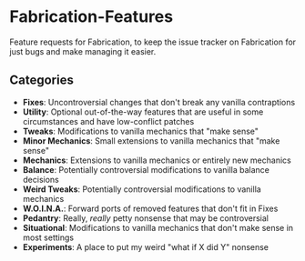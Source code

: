 # Fabrication-Features
Feature requests for Fabrication, to keep the issue tracker on Fabrication for just bugs and make managing it easier.

## Categories
* **Fixes**: Uncontroversial changes that don't break any vanilla contraptions
* **Utility**: Optional out-of-the-way features that are useful in some circumstances and have low-conflict patches
* **Tweaks**: Modifications to vanilla mechanics that "make sense"
* **Minor Mechanics**: Small extensions to vanilla mechanics that "make sense"
* **Mechanics**: Extensions to vanilla mechanics or entirely new mechanics
* **Balance**: Potentially controversial modifications to vanilla balance decisions
* **Weird Tweaks**: Potentially controversial modifications to vanilla mechanics
* **W.O.I.N.A.**: Forward ports of removed features that don't fit in Fixes
* **Pedantry**: Really, *really* petty nonsense that may be controversial
* **Situational**: Modifications to vanilla mechanics that don't make sense in most settings
* **Experiments**: A place to put my weird "what if X did Y" nonsense
